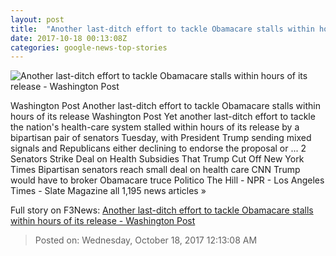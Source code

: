 ```yaml
---
layout: post
title:  "Another last-ditch effort to tackle Obamacare stalls within hours of its release - Washington Post"
date: 2017-10-18 00:13:08Z
categories: google-news-top-stories
---
```


![Another last-ditch effort to tackle Obamacare stalls within hours of its release - Washington Post](https://img.washingtonpost.com/rf/image_1484w/2010-2019/WashingtonPost/2017/10/17/National-Politics/Images/Health_Overhaul_Whats_Next_26335-b6068-4067.jpg?t=20170517)

Washington Post Another last-ditch effort to tackle Obamacare stalls within hours of its release Washington Post Yet another last-ditch effort to tackle the nation's health-care system stalled within hours of its release by a bipartisan pair of senators Tuesday, with President Trump sending mixed signals and Republicans either declining to endorse the proposal or ... 2 Senators Strike Deal on Health Subsidies That Trump Cut Off New York Times Bipartisan senators reach small deal on health care CNN Trump would have to broker Obamacare truce Politico The Hill - NPR - Los Angeles Times - Slate Magazine all 1,195 news articles »


Full story on F3News: [Another last-ditch effort to tackle Obamacare stalls within hours of its release - Washington Post](http://www.f3nws.com/n/WEJZhC)

> Posted on: Wednesday, October 18, 2017 12:13:08 AM
